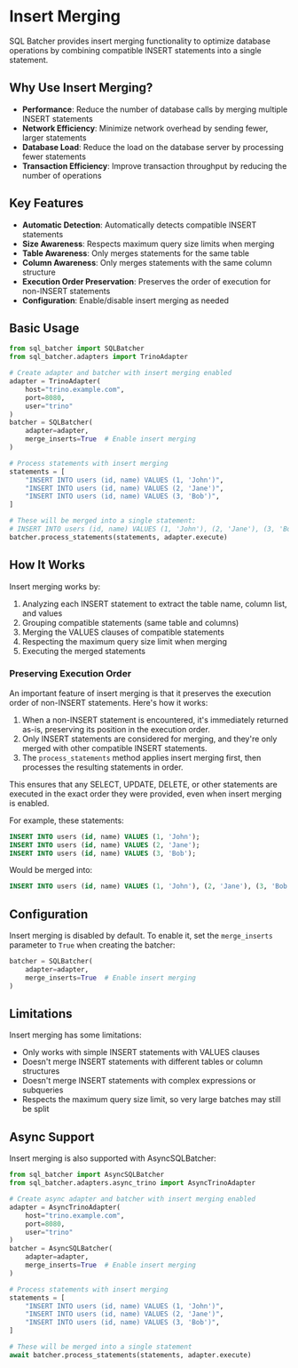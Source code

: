 # Insert Merging

SQL Batcher provides insert merging functionality to optimize database operations by combining compatible INSERT statements into a single statement.

## Why Use Insert Merging?

- **Performance**: Reduce the number of database calls by merging multiple INSERT statements
- **Network Efficiency**: Minimize network overhead by sending fewer, larger statements
- **Database Load**: Reduce the load on the database server by processing fewer statements
- **Transaction Efficiency**: Improve transaction throughput by reducing the number of operations

## Key Features

- **Automatic Detection**: Automatically detects compatible INSERT statements
- **Size Awareness**: Respects maximum query size limits when merging
- **Table Awareness**: Only merges statements for the same table
- **Column Awareness**: Only merges statements with the same column structure
- **Execution Order Preservation**: Preserves the order of execution for non-INSERT statements
- **Configuration**: Enable/disable insert merging as needed

## Basic Usage

```python
from sql_batcher import SQLBatcher
from sql_batcher.adapters import TrinoAdapter

# Create adapter and batcher with insert merging enabled
adapter = TrinoAdapter(
    host="trino.example.com",
    port=8080,
    user="trino"
)
batcher = SQLBatcher(
    adapter=adapter,
    merge_inserts=True  # Enable insert merging
)

# Process statements with insert merging
statements = [
    "INSERT INTO users (id, name) VALUES (1, 'John')",
    "INSERT INTO users (id, name) VALUES (2, 'Jane')",
    "INSERT INTO users (id, name) VALUES (3, 'Bob')",
]

# These will be merged into a single statement:
# INSERT INTO users (id, name) VALUES (1, 'John'), (2, 'Jane'), (3, 'Bob')
batcher.process_statements(statements, adapter.execute)
```

## How It Works

Insert merging works by:

1. Analyzing each INSERT statement to extract the table name, column list, and values
2. Grouping compatible statements (same table and columns)
3. Merging the VALUES clauses of compatible statements
4. Respecting the maximum query size limit when merging
5. Executing the merged statements

### Preserving Execution Order

An important feature of insert merging is that it preserves the execution order of non-INSERT statements. Here's how it works:

1. When a non-INSERT statement is encountered, it's immediately returned as-is, preserving its position in the execution order.
2. Only INSERT statements are considered for merging, and they're only merged with other compatible INSERT statements.
3. The `process_statements` method applies insert merging first, then processes the resulting statements in order.

This ensures that any SELECT, UPDATE, DELETE, or other statements are executed in the exact order they were provided, even when insert merging is enabled.

For example, these statements:

```sql
INSERT INTO users (id, name) VALUES (1, 'John');
INSERT INTO users (id, name) VALUES (2, 'Jane');
INSERT INTO users (id, name) VALUES (3, 'Bob');
```

Would be merged into:

```sql
INSERT INTO users (id, name) VALUES (1, 'John'), (2, 'Jane'), (3, 'Bob');
```

## Configuration

Insert merging is disabled by default. To enable it, set the `merge_inserts` parameter to `True` when creating the batcher:

```python
batcher = SQLBatcher(
    adapter=adapter,
    merge_inserts=True  # Enable insert merging
)
```

## Limitations

Insert merging has some limitations:

- Only works with simple INSERT statements with VALUES clauses
- Doesn't merge INSERT statements with different tables or column structures
- Doesn't merge INSERT statements with complex expressions or subqueries
- Respects the maximum query size limit, so very large batches may still be split

## Async Support

Insert merging is also supported with AsyncSQLBatcher:

```python
from sql_batcher import AsyncSQLBatcher
from sql_batcher.adapters.async_trino import AsyncTrinoAdapter

# Create async adapter and batcher with insert merging enabled
adapter = AsyncTrinoAdapter(
    host="trino.example.com",
    port=8080,
    user="trino"
)
batcher = AsyncSQLBatcher(
    adapter=adapter,
    merge_inserts=True  # Enable insert merging
)

# Process statements with insert merging
statements = [
    "INSERT INTO users (id, name) VALUES (1, 'John')",
    "INSERT INTO users (id, name) VALUES (2, 'Jane')",
    "INSERT INTO users (id, name) VALUES (3, 'Bob')",
]

# These will be merged into a single statement
await batcher.process_statements(statements, adapter.execute)
```
